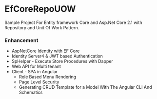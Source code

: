 # EfCoreRepoUOW
Sample Project For Entity framework Core  and Asp.Net Core 2.1 with Repository and Unit Of Work Pattern.
</br>
<h3>Enhancement  </h3>
<ul>
<li>AspNetCore Identity with EF Core</li>
<li>Identity Server4 & JWT based Authentication </li>
<li>SpHelper - Execute Store Procedures with Dapper</li>
<li>Web API for Multi tenant  </li>
<li>Client - SPA in Angular
 <ul>
  <li>Role Based Menu Rendering</li>
  <li>Page Level Security</li>
  <li>Generating CRUD Template for a Model With The Angular CLI And Schematics </li>
  </ul>
</li>

</ul>
